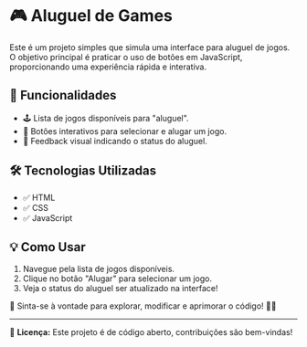 # 🎮 Aluguel de Games  

Este é um projeto simples que simula uma interface para aluguel de jogos. O objetivo principal é praticar o uso de botões em JavaScript, proporcionando uma experiência rápida e interativa.  

## 🚀 Funcionalidades  
- 🕹️ Lista de jogos disponíveis para "aluguel".  
- 🎯 Botões interativos para selecionar e alugar um jogo.  
- 🔄 Feedback visual indicando o status do aluguel.  

## 🛠️ Tecnologias Utilizadas  
- ✅ HTML  
- ✅ CSS  
- ✅ JavaScript  

## 💡 Como Usar  
1. Navegue pela lista de jogos disponíveis.  
2. Clique no botão "Alugar" para selecionar um jogo.  
3. Veja o status do aluguel ser atualizado na interface!  

📌 Sinta-se à vontade para explorar, modificar e aprimorar o código! 🚀😃  

---

📌 **Licença:** Este projeto é de código aberto, contribuições são bem-vindas!  
